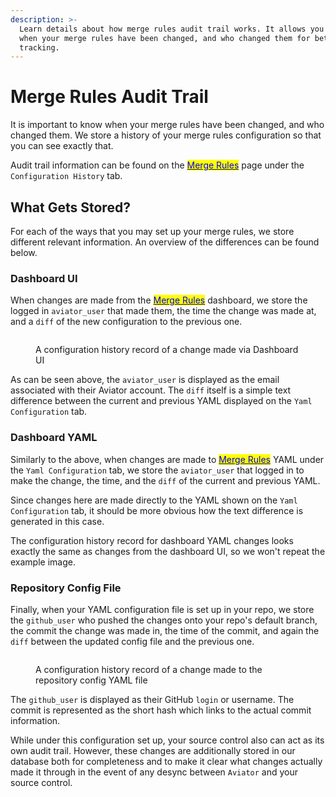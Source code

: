 ```yaml
---
description: >-
  Learn details about how merge rules audit trail works. It allows you to know
  when your merge rules have been changed, and who changed them for better
  tracking.
---
```


# Merge Rules Audit Trail

It is important to know when your merge rules have been changed, and who changed them. We store a history of your merge rules configuration so that you can see exactly that.

Audit trail information can be found on the [<mark style="color:blue;">Merge Rules</mark>](https://app.aviator.co/github/rules) page under the `Configuration History` tab.

## What Gets Stored?

For each of the ways that you may set up your merge rules, we store different relevant information. An overview of the differences can be found below.

### Dashboard UI

When changes are made from the [<mark style="color:blue;">Merge Rules</mark>](https://app.aviator.co/github/rules) dashboard, we store the logged in `aviator_user` that made them, the time the change was made at, and a `diff` of the new configuration to the previous one.

<figure><img src="../../.gitbook/assets/Screen Shot 2022-09-19 at 6.01.12 PM.png" alt=""><figcaption><p>A configuration history record of a change made via Dashboard UI</p></figcaption></figure>

As can be seen above, the `aviator_user` is displayed as the email associated with their Aviator account. The `diff` itself is a simple text difference between the current and previous YAML displayed on the `Yaml Configuration` tab.

### Dashboard YAML

Similarly to the above, when changes are made to [<mark style="color:blue;">Merge Rules</mark>](https://app.aviator.co/github/rules) YAML under the `Yaml Configuration` tab, we store the `aviator_user` that logged in to make the change, the time, and the `diff` of the current and previous YAML.

Since changes here are made directly to the YAML shown on the `Yaml Configuration` tab, it should be more obvious how the text difference is generated in this case.

The configuration history record for dashboard YAML changes looks exactly the same as changes from the dashboard UI, so we won't repeat the example image.

### Repository Config File

Finally, when your YAML configuration file is set up in your repo, we store the `github_user` who pushed the changes onto your repo's default branch, the commit the change was made in, the time of the commit, and again the `diff` between the updated config file and the previous one.

<figure><img src="../../.gitbook/assets/Screen Shot 2022-09-21 at 3.48.29 PM.png" alt=""><figcaption><p>A configuration history record of a change made to the repository config YAML file</p></figcaption></figure>

The `github_user` is displayed as their GitHub `login` or username. The commit is represented as the short hash which links to the actual commit information.

While under this configuration set up, your source control also can act as its own audit trail. However, these changes are additionally stored in our database both for completeness and to make it clear what changes actually made it through in the event of any desync between `Aviator` and your source control.
